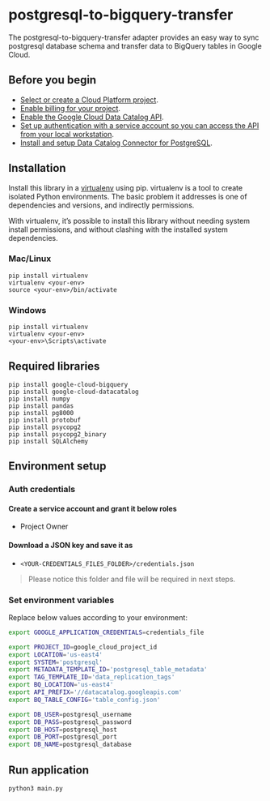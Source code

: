 # postgresql-to-bigquery-transfer
The postgresql-to-bigquery-transfer adapter provides an easy way to sync postgresql database schema and transfer data to BigQuery tables in Google Cloud. 

## Before you begin
- [Select or create a Cloud Platform project](https://console.cloud.google.com/project?_ga=2.220968858.3275545.1654003980-1401993212.1652797137).
- [Enable billing for your project](https://support.google.com/cloud/answer/6293499#enable-billing).
- [Enable the Google Cloud Data Catalog API](https://console.cloud.google.com/flows/enableapi?apiid=pubsub.googleapis.com&_ga=2.212587670.3275545.1654003980-1401993212.1652797137).
- [Set up authentication with a service account so you can access the API from your local workstation](https://cloud.google.com/docs/authentication/getting-started).
- [Install and setup Data Catalog Connector for PostgreSQL](https://github.com/GoogleCloudPlatform/datacatalog-connectors-rdbms/tree/master/google-datacatalog-postgresql-connector).

## Installation
Install this library in a [virtualenv](https://virtualenv.pypa.io/en/latest/) using pip. virtualenv is a tool to create isolated Python environments. The basic problem it addresses is one of dependencies and versions, and indirectly permissions.

With virtualenv, it’s possible to install this library without needing system install permissions, and without clashing with the installed system dependencies.

### Mac/Linux
```
pip install virtualenv
virtualenv <your-env>
source <your-env>/bin/activate
```

### Windows
```
pip install virtualenv
virtualenv <your-env>
<your-env>\Scripts\activate
```

## Required libraries
```
pip install google-cloud-bigquery
pip install google-cloud-datacatalog
pip install numpy
pip install pandas
pip install pg8000
pip install protobuf
pip install psycopg2
pip install psycopg2_binary
pip install SQLAlchemy
```

## Environment setup

### Auth credentials

#### Create a service account and grant it below roles

- Project Owner

#### Download a JSON key and save it as
- `<YOUR-CREDENTIALS_FILES_FOLDER>/credentials.json`

> Please notice this folder and file will be required in next steps.

### Set environment variables

Replace below values according to your environment:

```bash
export GOOGLE_APPLICATION_CREDENTIALS=credentials_file

export PROJECT_ID=google_cloud_project_id
export LOCATION='us-east4'
export SYSTEM='postgresql'
export METADATA_TEMPLATE_ID='postgresql_table_metadata'
export TAG_TEMPLATE_ID='data_replication_tags'
export BQ_LOCATION='us-east4'
export API_PREFIX='//datacatalog.googleapis.com'
export BQ_TABLE_CONFIG='table_config.json'

export DB_USER=postgresql_username
export DB_PASS=postgresql_password
export DB_HOST=postgresql_host
export DB_PORT=postgresql_port
export DB_NAME=postgresql_database
```

## Run application
```
python3 main.py
```
